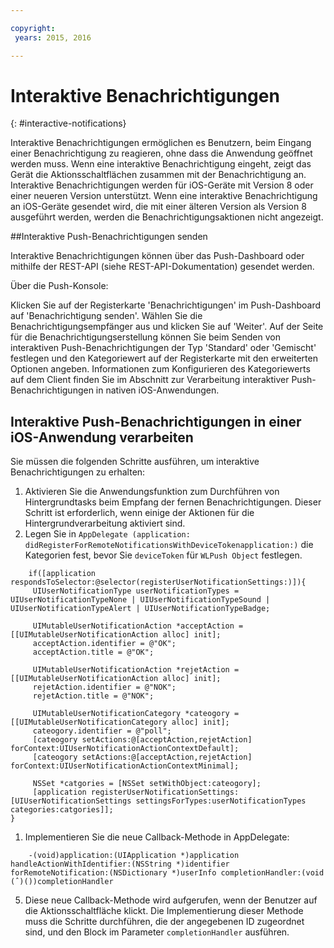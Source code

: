 ```yaml
---

copyright:
 years: 2015, 2016

---
```


# Interaktive Benachrichtigungen
{: #interactive-notifications}

Interaktive Benachrichtigungen ermöglichen es Benutzern, beim Eingang einer Benachrichtigung zu reagieren, ohne dass die Anwendung geöffnet werden muss. Wenn eine interaktive Benachrichtigung eingeht, zeigt das Gerät die Aktionsschaltflächen zusammen mit der Benachrichtigung an. Interaktive Benachrichtigungen werden für iOS-Geräte mit Version 8 oder einer neueren Version unterstützt. Wenn eine interaktive Benachrichtigung an iOS-Geräte gesendet wird, die mit einer älteren Version als Version 8 ausgeführt werden, werden die Benachrichtigungsaktionen nicht angezeigt. 

##Interaktive Push-Benachrichtigungen senden


Interaktive Benachrichtigungen können über das Push-Dashboard oder mithilfe der REST-API (siehe REST-API-Dokumentation) gesendet werden. 

Über die Push-Konsole: 

Klicken Sie auf der Registerkarte 'Benachrichtigungen' im Push-Dashboard auf 'Benachrichtigung senden'. Wählen Sie die Benachrichtigungsempfänger aus und klicken Sie auf 'Weiter'. Auf der Seite für die Benachrichtigungserstellung können Sie beim Senden von interaktiven Push-Benachrichtigungen der Typ 'Standard' oder 'Gemischt' festlegen und den Kategoriewert auf der Registerkarte mit den erweiterten Optionen angeben. Informationen zum Konfigurieren des Kategoriewerts auf dem Client finden Sie im Abschnitt zur Verarbeitung interaktiver Push-Benachrichtigungen in nativen iOS-Anwendungen. 

## Interaktive Push-Benachrichtigungen in einer iOS-Anwendung verarbeiten

Sie müssen die folgenden Schritte ausführen, um interaktive Benachrichtigungen zu erhalten:

1. Aktivieren Sie die Anwendungsfunktion zum Durchführen von Hintergrundtasks beim Empfang der fernen Benachrichtigungen. Dieser Schritt ist erforderlich, wenn einige der Aktionen für die Hintergrundverarbeitung aktiviert sind. 
1. Legen Sie in `AppDelegate (application: didRegisterForRemoteNotificationsWithDeviceTokenapplication:)` die Kategorien fest, bevor Sie `deviceToken` für `WLPush Object` festlegen. 

```
	if([application respondsToSelector:@selector(registerUserNotificationSettings:)]){
	 UIUserNotificationType userNotificationTypes = UIUserNotificationTypeNone | UIUserNotificationTypeSound | UIUserNotificationTypeAlert | UIUserNotificationTypeBadge;
	      
	 UIMutableUserNotificationAction *acceptAction = [[UIMutableUserNotificationAction alloc] init];
	 acceptAction.identifier = @"OK";
	 acceptAction.title = @"OK";
	      
	 UIMutableUserNotificationAction *rejetAction = [[UIMutableUserNotificationAction alloc] init];
	 rejetAction.identifier = @"NOK";
	 rejetAction.title = @"NOK";
	      
	 UIMutableUserNotificationCategory *cateogory = [[UIMutableUserNotificationCategory alloc] init];
	 cateogory.identifier = @"poll";
	 [cateogory setActions:@[acceptAction,rejetAction] forContext:UIUserNotificationActionContextDefault];
	 [cateogory setActions:@[acceptAction,rejetAction] forContext:UIUserNotificationActionContextMinimal];
	      
	 NSSet *catgories = [NSSet setWithObject:cateogory];
	 [application registerUserNotificationSettings:[UIUserNotificationSettings settingsForTypes:userNotificationTypes categories:catgories]];
}
```

1. Implementieren Sie die neue Callback-Methode in AppDelegate:

```
	-(void)application:(UIApplication *)application handleActionWithIdentifier:(NSString *)identifier forRemoteNotification:(NSDictionary *)userInfo completionHandler:(void (ˆ)())completionHandler
``` 

5. Diese neue Callback-Methode wird aufgerufen, wenn der Benutzer auf die Aktionsschaltfläche klickt. Die Implementierung dieser Methode muss die Schritte durchführen, die der angegebenen ID zugeordnet sind, und den Block im Parameter `completionHandler` ausführen.
